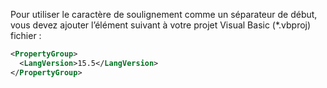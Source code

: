 
Pour utiliser le caractère de soulignement comme un séparateur de début, vous devez ajouter l’élément suivant à votre projet Visual Basic (\*.vbproj) fichier :

```xml
<PropertyGroup>
  <LangVersion>15.5</LangVersion>
</PropertyGroup>
```
